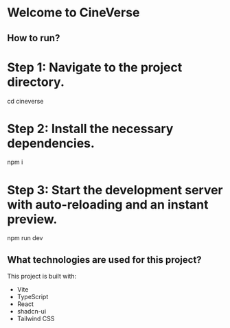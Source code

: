 # Welcome to CineVerse

## How to run?

# Step 1: Navigate to the project directory.
cd cineverse
# Step 2: Install the necessary dependencies.
npm i
# Step 3: Start the development server with auto-reloading and an instant preview.
npm run dev

## What technologies are used for this project?

This project is built with:

- Vite
- TypeScript
- React
- shadcn-ui
- Tailwind CSS
